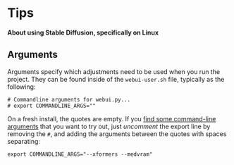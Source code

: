 # Tips
**About using Stable Diffusion, specifically on Linux**

## Arguments
Arguments specify which adjustments need to be used when you run the project. They can be found inside of the `webui-user.sh` file, typically as the following:

```
# Commandline arguments for webui.py...
# export COMMANDLINE_ARGS=""
```

On a fresh install, the quotes are empty. If you [find some command-line arguments](https://github.com/AUTOMATIC1111/stable-diffusion-webui/wiki/Optimizations) that you want to try out, just *uncomment* the export line by removing the `#`, and adding the arguments between the quotes with spaces separating:

```
export COMMANDLINE_ARGS="--xformers --medvram"
```
